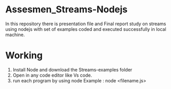 # Assesmen_Streams-Nodejs

In this repository there is presentation file and Final report study on streams using nodejs with set of examples coded and executed 
successfully in local machine.

# Working 
1. Install Node and download the Streams-examples folder
2. Open in any code editor like Vs code.
3. run each program by using node 
   Example : node <filename.js>
